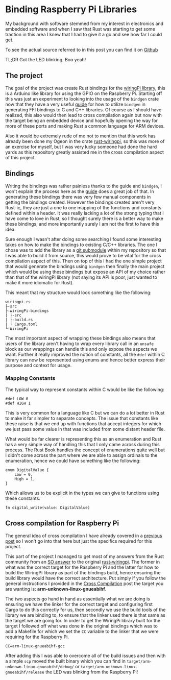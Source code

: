 # Binding Raspberry Pi Libraries

My background with software stemmed from my interest in electronics and embedded
software and when I saw that Rust was starting to get some traction in this area
I knew that I had to give it a go and see how far I could get.

To see the actual source referred to in this post you can find it on [Github][repo]

TL;DR Got the LED blinking. Boo yeah!

## The project

The goal of the project was create Rust bindings for the [wiringPi library],
this is a Arduino like library for using the GPIO on the Raspberry Pi. Starting
off this was just an experiment to looking into the usage of the `bindgen` crate
now that they have a very useful [guide] for how to utilize `bindgen` in
generating FFI bindings to C and C++ libraries. Of course as I should have
realized, this also would then lead to cross compilation again but now with the
target being an embedded device and hopefully opening the way for more of these
ports and making Rust a common language for ARM devices.

Also it would be extremely rude of me not to mention that this work has already
been done my Ogeon in the crate [rust-wiringpi], so this was more of an exercise
for myself, but I was very lucky someone had done the hard yards as this
repository greatly assisted me in the cross compilation aspect of this project.



## Bindings

Writing the bindings was rather painless thanks to the guide and `bindgen`, I
won't explain the process here as the [guide] does a great job of that. In
generating these bindings there was very few manual components in getting the
bindings created. However the bindings created aren't very Rust-ic, they are
just a one to one mapping of the functions and constants defined within a
header. It was really lacking a lot of the strong typing that I have come to
love in Rust, so I thought surely there is a better way to make these bindings,
and more importantly surely I am not the first to have this idea.

Sure enough I wasn't after doing some searching I found some interesting takes
on how to make the bindings to existing C/C++ libraries. The one I chose was to
add the library as a [git submodule] within my repository so that I was able to
build it from source, this would prove to be vital for the cross compilation
aspect of this. Then on top of this I had the one simple project that would
generate the bindings using `bindgen` then finally the main project which would
be using these bindings but expose an API of my choice rather than that of the
wiringPi library (not saying its API is poor, just wanted to make it more
idiomatic for Rust).

This meant that my structure would look something like the following:
```
wiringpi-rs
├-src
├-wiringPi-bindings
| ├-src
| ├-build.rs
| └ Cargo.toml
└-WiringPi
```

The most important aspect of wrapping these bindings also means that users of
the library aren't having to wrap every library call in an `unsafe` block as our
wrappings can handle this and only expose the aspects we want. Further it really
improved the notion of constants, all the `#def` within C library can now be
represented using enums and hence better express their purpose and context for
usage.

### Mapping Constants

The typical way to represent constants within C would be like the following:
```
#def LOW 0
#def HIGH 1
```
This is very common for a language like C but we can do a lot better in Rust to make it far simpler to separate concepts. The issue that constants like these raise is that we end up with functions that accept integers for which we just pass some value in that was included from some distant header file.

What would be far clearer is representing this as an enumeration and Rust has a very simple way of handling this that I only came across during this process. The Rust Book handles the concept of enumerations quite well but I didn't come across the part where we are able to assign ordinals to the enumeration, hence we could have something like the following:
```
enum DigitalValue {
    Low = 0,
    High = 1,
}
```

Which allows us to be explicit in the types we can give to functions using these constants:
```
fn digital_write(value: DigitalValue)
```

## Cross compilation for Raspberry Pi

The general idea of cross compilation I have already covered in a [previous
post][cross_comp] so I won't go into that here but just the specifics required for this
project.

This part of the project I managed to get most of my answers from the Rust
community from an [SO answer] to the original [rust-wiringpi]. The former in
what was the correct target for the Raspberry Pi and the latter for how to build
the WiringPi library as part of the bindings build, hence ensuring the build
library would have the correct architecture. Put simply if you follow the general instructions I provided in the [Cross Compilation][cross_comp] post the target you are wanting is: **arm-unknown-linux-gnueabihf**.


The two aspects go hand in hand as essentially what we are doing is ensuring we
have the linker for the correct target and configuring first Cargo to do this
correctly for us, then secondly we use the build tools of the library we are
binding to, to ensure that the linker used there is that same as the target we
are going for. In order to get the WiringPi library built for the target I followed off what was done in the original bindings which was to add a Makefile for which we set the `CC` variable to the linker that we were requiring for the Raspberry Pi.

```
CC=arm-linux-gnueabihf-gcc
```

After adding this I was able to overcome all of the build issues and then with a simple `scp` moved the built binary which you can find in `target/arm-unknown-linux-gnueabihf/debug/` or `target/arm-unknown-linux-gnueabihf/release` the LED was blinking from the Raspberry Pi!

[guide]: https://servo.github.io/rust-bindgen/
[wiringPi library]: http://wiringpi.com
[rust-wiringpi]: https://github.com/Ogeon/rust-wiringpi
[git submodule]: https://git-scm.com/book/en/v2/Git-Tools-Submodules
[cross_comp]: cross_compilation.html
[SO answer]:https://stackoverflow.com/questions/29917513/how-can-i-compile-rust-code-to-run-on-a-raspberry-pi-2
[repo]:https://github.com/maccoda/wiringpi-rs
